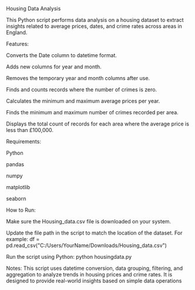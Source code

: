 Housing Data Analysis

This Python script performs data analysis on a housing dataset to extract insights related to average prices, dates, and crime rates across areas in England.

Features:

Converts the Date column to datetime format.

Adds new columns for year and month.

Removes the temporary year and month columns after use.

Finds and counts records where the number of crimes is zero.

Calculates the minimum and maximum average prices per year.

Finds the minimum and maximum number of crimes recorded per area.

Displays the total count of records for each area where the average price is less than £100,000.

Requirements:

Python

pandas

numpy

matplotlib

seaborn

How to Run:

Make sure the Housing_data.csv file is downloaded on your system.

Update the file path in the script to match the location of the dataset. For example: df = pd.read_csv("C:/Users/YourName/Downloads/Housing_data.csv")

Run the script using Python: python housingdata.py

Notes: This script uses datetime conversion, data grouping, filtering, and aggregation to analyze trends in housing prices and crime rates. It is designed to provide real-world insights based on simple data operations
